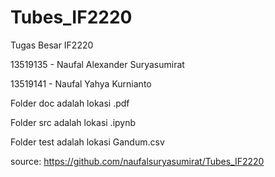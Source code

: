 # Tubes_IF2220

Tugas Besar IF2220

13519135 - Naufal Alexander Suryasumirat

13519141 - Naufal Yahya Kurnianto

Folder doc adalah lokasi .pdf

Folder src adalah lokasi .ipynb

Folder test adalah lokasi Gandum.csv

source: https://github.com/naufalsuryasumirat/Tubes_IF2220